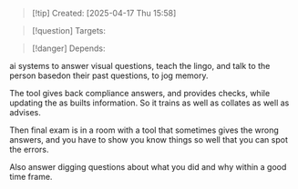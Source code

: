 
>[!tip] Created: [2025-04-17 Thu 15:58]

>[!question] Targets: 

>[!danger] Depends: 

ai systems to answer visual questions, teach the lingo, and talk to the person basedon their past questions, to jog memory.

The tool gives back compliance answers, and provides checks, while updating the as builts information.  So it trains as well as collates as well as advises.

Then final exam is in a room with a tool that sometimes gives the wrong answers, and you have to show you know things so well that you can spot the errors.

Also answer digging questions about what you did and why within a good time frame.